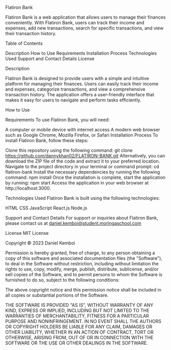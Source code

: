 Flatiron Bank

Flatiron Bank is a web application that allows users to manage their finances conveniently. With Flatiron Bank, users can track their income and expenses, add new transactions, search for specific transactions, and view their transaction history.

Table of Contents

Description
How to Use
Requirements
Installation Process
Technologies Used
Support and Contact Details
License

Description

Flatiron Bank is designed to provide users with a simple and intuitive platform for managing their finances. Users can easily track their income and expenses, categorize transactions, and view a comprehensive transaction history. The application offers a user-friendly interface that makes it easy for users to navigate and perform tasks efficiently.

How to Use

Requirements
To use Flatiron Bank, you will need:

A computer or mobile device with internet access
A modern web browser such as Google Chrome, Mozilla Firefox, or Safari
Installation Process
To install Flatiron Bank, follow these steps:

Clone this repository using the following command:
git clone https://github.com/dannykhan02/FLATIRON-BANK.git
Alternatively, you can download the ZIP file of the code and extract it to your preferred location.
Navigate to the project directory in your terminal or command prompt:
cd flatiron-bank
Install the necessary dependencies by running the following command:
npm install
Once the installation is complete, start the application by running:
npm start
Access the application in your web browser at http://localhost:3000.

Technologies Used
Flatiron Bank is built using the following technologies:

HTML
CSS
JavaScript
React.js
Node.js


Support and Contact Details
For support or inquiries about Flatiron Bank, please contact us at daniel.kemboi@student.moringaschool.com

License
MIT License

Copyright © 2023 Daniel Kemboi

Permission is hereby granted, free of charge, to any person obtaining a copy of this software and associated documentation files (the "Software"), to deal in the Software without restriction, including without limitation the rights to use, copy, modify, merge, publish, distribute, sublicense, and/or sell copies of the Software, and to permit persons to whom the Software is furnished to do so, subject to the following conditions:

The above copyright notice and this permission notice shall be included in all copies or substantial portions of the Software.

THE SOFTWARE IS PROVIDED "AS IS", WITHOUT WARRANTY OF ANY KIND, EXPRESS OR IMPLIED, INCLUDING BUT NOT LIMITED TO THE WARRANTIES OF MERCHANTABILITY, FITNESS FOR A PARTICULAR PURPOSE AND NONINFRINGEMENT. IN NO EVENT SHALL THE AUTHORS OR COPYRIGHT HOLDERS BE LIABLE FOR ANY CLAIM, DAMAGES OR OTHER LIABILITY, WHETHER IN AN ACTION OF CONTRACT, TORT OR OTHERWISE, ARISING FROM, OUT OF OR IN CONNECTION WITH THE SOFTWARE OR THE USE OR OTHER DEALINGS IN THE SOFTWARE.